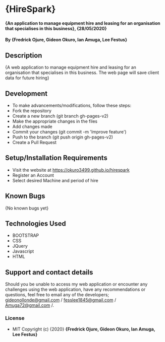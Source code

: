 # {HireSpark}

#### {An application to manage equipment hire and leasing for an organisation that specialises in this business}, {28/05/2020}

#### By **{Fredrick Ojure, Gideon Okuro, Ian Amuga, Lee Festus}**

## Description
{A web application to manage equipment hire and leasing for an organisation that specialises in this business. The web page will save client data for future hiring}

## Development
* To make advancements/modifications, follow these steps:
* Fork the repository
* Create a new branch (git branch gh-pages-v2)
* Make the appropriate changes in the files
* Add changes made
* Commit your changes (git commit -m 'Improve feature')
* Push to the branch (git push origin gh-pages-v2)
* Create a Pull Request

## Setup/Installation Requirements
* Visit the website at https://okuro3499.github.io/hirespark
* Register an Account
* Select desired Machine and period of hire

## Known Bugs
{No known bugs yet}

## Technologies Used
* BOOTSTRAP
* CSS
* JQuery
* Javascript
* HTML

## Support and contact details
Should you be unable to access my web application or encounter any challenges using the web application, have any recommendations or questions, feel free to email any of the developers; gideonollonde@gmail.com / fesslee1845@gmail.com / Amuga72@gmail.com /.

### License
* MIT
Copyright (c) {2020} **{Fredrick Ojure, Gideon Okuro, Ian Amuga, Lee Festus}**
  